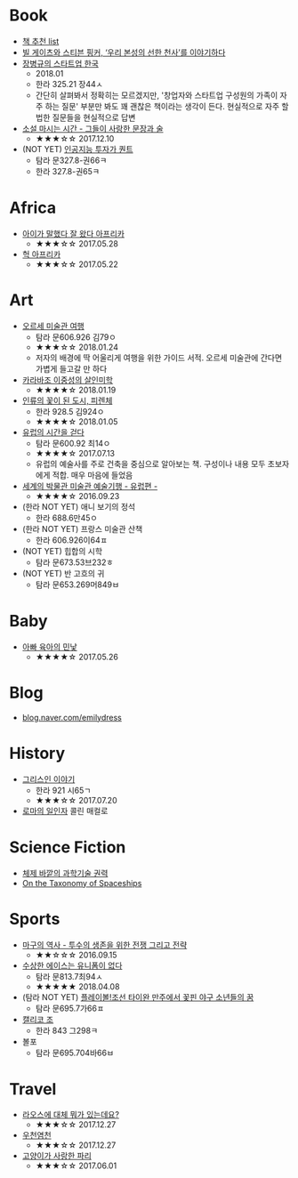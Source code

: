 Book
====
* [책 추천 list](https://gist.github.com/hyunjun/b9fd286a39bd826685a1d3713fecc54d#file-from_pgr-txt)
* [빌 게이츠와 스티븐 핑커, ‘우리 본성의 선한 천사’를 이야기하다](http://ppss.kr/archives/38255)
* [장병규의 스타트업 한국](https://estimastory.com/2017/12/27/jangstartup/)
  * 2018.01
  * 한라 325.21 장44ㅅ
  * 간단히 살펴봐서 정확히는 모르겠지만, '창업자와 스타트업 구성원의 가족이 자주 하는 질문' 부분만 봐도 꽤 괜찮은 책이라는 생각이 든다. 현실적으로 자주 할 법한 질문들을 현실적으로 답변
* [소설 마시는 시간 - 그들이 사랑한 문장과 술](http://jh4hj.tistory.com/entry/%EC%86%8C%EC%84%A4-%EB%A7%88%EC%8B%9C%EB%8A%94-%EC%8B%9C%EA%B0%84-%EA%B7%B8%EB%93%A4%EC%9D%B4-%EC%82%AC%EB%9E%91%ED%95%9C-%EB%AC%B8%EC%9E%A5%EA%B3%BC-%EC%88%A0)
  * ★★★☆☆ 2017.12.10
* (NOT YET) [인공지능 투자가 퀀트](https://blog.outsider.ne.kr/1353)
	* 탐라 문327.8-권66ㅋ
	* 한라 327.8-권65ㅋ

# Africa
* [아이가 말했다 잘 왔다 아프리카](https://medium.com/@strncpy/%EC%95%84%EC%9D%B4%EA%B0%80-%EB%A7%90%ED%96%88%EB%8B%A4-%EC%9E%98-%EC%99%94%EB%8B%A4-%EC%95%84%ED%94%84%EB%A6%AC%EC%B9%B4-9162407268d2)
  * ★★★☆☆ 2017.05.28
* [헉 아프리카](https://medium.com/@strncpy/%ED%97%89-%EC%95%84%ED%94%84%EB%A6%AC%EC%B9%B4-69f78d893ba)
  * ★★★☆☆ 2017.05.22

# Art
* [오르세 미술관 여행](http://book.daum.net/detail/book.do?bookid=KOR9791186789124)
  * 탐라 문606.926 김79ㅇ
  * ★★★☆☆ 2018.01.24
  * 저자의 배경에 딱 어울리게 여행을 위한 가이드 서적. 오르세 미술관에 간다면 가볍게 들고갈 만 하다
* [카라바조 이중성의 살인미학](http://jh4hj.tistory.com/entry/%EC%9D%B4%EC%A4%91%EC%84%B1%EC%9D%98-%EC%82%B4%EC%9D%B8%EB%AF%B8%ED%95%99-%EC%B9%B4%EB%9D%BC%EB%B0%94%EC%A1%B0)
  * ★★★★☆ 2018.01.19
* [인류의 꽃이 된 도시, 피렌체](http://jh4hj.tistory.com/entry/%EC%9D%B8%EB%A5%98%EC%9D%98-%EA%BD%83%EC%9D%B4-%EB%90%9C-%EB%8F%84%EC%8B%9C-%ED%94%BC%EB%A0%8C%EC%B2%B4)
  * 한라 928.5 김924ㅇ
  * ★★★★☆ 2018.01.05
* [유럽의 시간을 걷다](http://book.daum.net/detail/book.do?bookid=KOR9791195677146)
  * 탐라 문600.92 최14ㅇ
  * ★★★★☆ 2017.07.13
  * 유럽의 예술사를 주로 건축을 중심으로 알아보는 책. 구성이나 내용 모두 초보자에게 적합. 매우 마음에 들었음
* [세계의 박물관 미술관 예술기행 - 유럽편 -](http://jh4hj.tistory.com/entry/%EC%84%B8%EA%B3%84%EC%9D%98-%EB%B0%95%EB%AC%BC%EA%B4%80-%EB%AF%B8%EC%88%A0%EA%B4%80-%EC%98%88%EC%88%A0%EA%B8%B0%ED%96%89-%EC%9C%A0%EB%9F%BD%ED%8E%B8)
  * ★★★★☆ 2016.09.23
* (한라 NOT YET) 애니 보기의 정석
	* 한라 688.6만45ㅇ
* (한라 NOT YET) 프랑스 미술관 산책
	* 한라 606.926이64ㅍ
* (NOT YET) 힙합의 시학
  * 탐라 문673.53브232ㅎ
* (NOT YET) 반 고흐의 귀
  * 탐라 문653.269머849ㅂ

# Baby
* [아빠 육아의 민낯](https://medium.com/@strncpy/%EC%95%84%EB%B9%A0-%EC%9C%A1%EC%95%84%EC%9D%98-%EB%AF%BC%EB%82%AF-828e69011f93)
  * ★★★★☆ 2017.05.26

# Blog
* [blog.naver.com/emilydress](http://blog.naver.com/emilydress)

# History
* [그리스인 이야기](http://book.daum.net/detail/book.do?bookid=KOR9788952236142)
  * 한라 921 시65ㄱ
  * ★★★☆☆ 2017.07.20
* [로마의 일인자](http://m.book.daum.net/mobile/detail/book.do?bookid=KOR9788954636872) 콜린 매컬로

# Science Fiction
* [체제 바깥의 과학기술 권력](http://webzine.storyvaluecenter.com/%EC%B2%B4%EC%A0%9C-%EB%B0%94%EA%B9%A5%EC%9D%98-%EA%B3%BC%ED%95%99%EA%B8%B0%EC%88%A0-%EA%B6%8C%EB%A0%A5/)
* [On the Taxonomy of Spaceships](http://criticalshit.org/2015/05/15/on-the-taxonomy-of-spaceships/)

# Sports
* [마구의 역사 - 투수의 생존을 위한 전쟁 그리고 전략](http://jh4hj.tistory.com/entry/%EB%A7%88%EA%B5%AC%EC%9D%98-%EC%97%AD%EC%82%AC-%ED%88%AC%EC%88%98%EC%9D%98-%EC%83%9D%EC%A1%B4%EC%9D%84-%EC%9C%84%ED%95%9C-%EC%A0%84%EC%9F%81-%EA%B7%B8%EB%A6%AC%EA%B3%A0-%EC%A0%84%EB%9E%B5)
  * ★★☆☆☆ 2016.09.15
* [수상한 에이스는 유니폼이 없다](https://medium.com/@strncpy/%EC%88%98%EC%83%81%ED%95%9C-%EC%97%90%EC%9D%B4%EC%8A%A4%EB%8A%94-%EC%9C%A0%EB%8B%88%ED%8F%BC%EC%9D%B4-%EC%97%86%EB%8B%A4-da66b9e64826)
  * 탐라 문813.7최94ㅅ
  * ★★★★★ 2018.04.08
* (탐라 NOT YET) [플레이볼!조선 타이완 만주에서 꽃핀 야구 소년들의 꿈](http://book.daum.net/detail/book.do?bookid=BOK00033586112IN)
  * 탐라 문695.7가66ㅍ
* [캘리코 조](http://book.daum.net/detail/book.do?bookid=BOK00019547309BA)
  * 한라 843 그298ㅋ
* 볼포
  * 탐라 문695.704바66ㅂ

# Travel
* [라오스에 대체 뭐가 있는데요?](http://jh4hj.tistory.com/entry/%EB%9D%BC%EC%98%A4%EC%8A%A4%EC%97%90-%EB%8C%80%EC%B2%B4-%EB%AD%90%EA%B0%80-%EC%9E%88%EB%8A%94%EB%8D%B0%EC%9A%94)
  * ★★★☆☆ 2017.12.27
* [우천염천](http://jh4hj.tistory.com/entry/%EC%9A%B0%EC%B2%9C%EC%97%BC%EC%B2%9C)
  * ★★★☆☆ 2017.12.27
* [고양이가 사랑한 파리](https://medium.com/@strncpy/%EA%B3%A0%EC%96%91%EC%9D%B4%EA%B0%80-%EC%82%AC%EB%9E%91%ED%95%9C-%ED%8C%8C%EB%A6%AC-96808480a203)
  * ★★★☆☆ 2017.06.01
